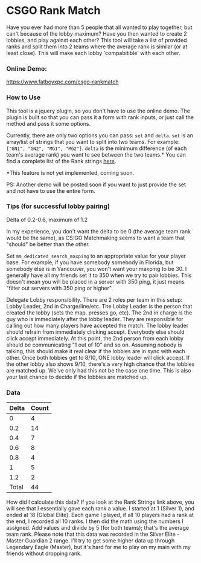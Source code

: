 # CSGO Rank Match
Have you ever had more than 5 people that all wanted to play together, but can't
because of the lobby maximum? Have you then wanted to create 2 lobbies, and play
against each other? This tool will take a list of provided ranks and split them
into 2 teams where the average rank is similar (or at least close). This will
make each lobby 'compabitible' with each other.

### Online Demo:
https://www.fatboyxpc.com/csgo-rankmatch

### How to Use
This tool is a jquery plugin, so you don't have to use the online demo. The
plugin is built so that you can pass it a form with rank inputs, or just call
the method and pass it some options.

Currently, there are only two options you can pass: ```set``` and
```delta```. ```set``` is an array/list of strings that you want to split into two teams. For
example: ```["GN1", "GN2", "MG1", "MG2"]```. ```delta``` is the minimum
difference (of each team's average rank) you want to see between the two teams.*
You can find a complete list of the Rank strings
[here](https://github.com/FatBoyXPC/csgo-rankmatch/blob/master/rankmatch.js#L11).

*This feature is not yet implemented, coming soon.

PS: Another demo will be posted soon if you want to just provide the set and
not have to use the entire form.


### Tips (for successful lobby pairing)
Delta of 0.2-0.6, maximum of 1.2

In my experience, you don't want the delta to be 0 (the average team rank would
be the same), as CS:GO Matchmaking seems to want a team that "should" be better
than the other.

Set ```mm_dedicated_search_maxping``` to an appropriate value for your player
base. For example, if you have somebody somebody in Florida, but somebody else
is in Vancouver, you won't want your maxping to be 30. I generally have all my
friends set it to 350 when we try to pair lobbies. This doesn't mean you will be
placed in a server with 350 ping, it just means "filter out servers with 350
ping or higher".

Delegate Lobby responsibility. There are 2 roles per team in this setup: Lobby
Leader, 2nd in Charge/line/etc. The Lobby Leader is the person that created the
lobby (sets the map, presses go, etc). The 2nd in charge is the guy who is
immediately after the lobby leader. They are responsible for calling out how
many players have accepted the match. The lobby leader should refrain from
immediately clicking accept. Everybody else should click accept immediately. At
this point, the 2nd person from each lobby should be communicating "1 out of 10"
and so on. Assuming nobody is talking, this should make it real clear if the
lobbies are in sync with each other. Once both lobbies get to 8/10, ONE lobby
leader will click accept. If the other lobby also shows 9/10, there's a very
high chance that the lobbies are matched up. We've only had this not be the case
one time. This is also your last chance to decide if the lobbies are matched up.



### Data
Delta | Count
----- | ----
0     | 4
0.2   | 14
0.4   | 7
0.6   | 8
0.8   | 4
1     | 5
1.2   | 2
Total | 44

How did I calculate this data? If you look at the Rank Strings link above, you
will see that I essentially gave each rank a value. I started at 1 (Silver 1),
and ended at 18 (Global Elite). Each game I played, if all 10 players had a rank
at the end, I recorded all 10 ranks. I then did the math using the numbers I
assigned. Add values and divide by 5 (for both teams); that's the average team
rank. Please note that this data was recorded in the Silver Elite - Master 
Guardian 2 range. I'll try to get some higher data up through Legendary Eagle
(Master), but it's hard for me to play on my main with my friends without
dropping rank.